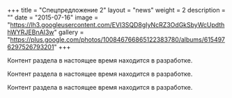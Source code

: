 +++
title = "Спецпредложение 2"
layout = "news"
weight = 2
description = ""
date = "2015-07-16"
image = "https://lh3.googleusercontent.com/EVI3SQD8gIyNcRZ3OdGkSbyWcUpdthhWYRJEBnAI3w"
gallery = "https://plus.google.com/photos/100846766865122383780/albums/6154976297526793201"
+++

Контент раздела в настоящее время находится в разработке.

<!--more-->

Контент раздела в настоящее время находится в разработке.

Контент раздела в настоящее время находится в разработке.

